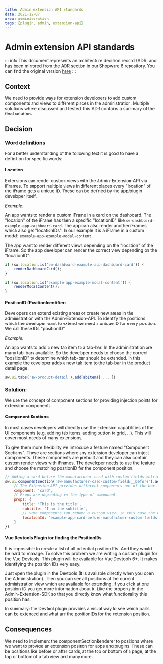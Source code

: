 ```yaml
---
title: Admin extension API standards
date: 2021-12-07
area: administration
tags: [plugin, admin, extension-api]
--- 
```


# Admin extension API standards

::: info
This document represents an architecture decision record (ADR) and has been mirrored from the ADR section in our Shopware 6 repository.
You can find the original version [here](https://github.com/shopware/platform/blob/trunk/adr/2021-12-07-admin-extension-api-standards.md)
:::

## Context
We need to provide ways for extension developers to add custom components and views to different places in the administration. Multiple solutions where discussed and tested, this ADR contains a summary of the final solution.

## Decision

### Word definitions
For a better understanding of the following text it is good to have a definition for specific words:

#### Location
Extensions can render custom views with the Admin-Extension-API via iFrames. To support multiple views in different places every "location" of the iFrame gets a unique ID. These can be defined by the app/plugin developer itself.

*Example:*  

An app wants to render a custom iFrame in a card on the dashboard. The "location" of the iFrame has then a specific "locationID" like `sw-dashboard-example-app-dashboard-card`. The app can also render another iFrames which also get "locationIDs". In our example it is a iFrame in a custom modal: `example-app-example-modal-content`.

The app want to render different views depending on the "location" of the iFrame. So the app developer can render the correct view depending on the "locationID":

```js
if (sw.location.is('sw-dashboard-example-app-dashboard-card')) {
    renderDashboardCard();
}

if (sw.location.is('example-app-example-modal-content')) {
    renderModalContent();
}
```

#### PositionID (PositionIdentifier)
Developers can extend existing areas or create new areas in the administration with the Admin-Extension-API. To identify the positions which the developer want to extend we need a unique ID for every position. We call these IDs "positionID".

*Example:*

An app wants to add a new tab item to a tab-bar. In the administration are many tab-bars available. So the developer needs to choose the correct "positionID" to determine which tab-bar should be extended. In this example the developer adds a new tab item to the tab-bar in the product detail page.

```js
sw.ui.tabs('sw-product-detail').addTabItem({ ... })
```

### Solution:
We use the concept of component sections for providing injection points for extension components.

#### Component Sections

In most cases developers will directly use the extension capabilities of the UI components (e.g. adding tab items, adding button to grid, ...). This will cover most needs of many extensions.

To give them more flexibility we introduce a feature named "Component Sections". These are sections where any extension developer can inject components. These components are prebuilt and they can also contain custom render views with iFrames. The developer needs to use the feature and choose the matching positionID for the component position. 

```js
// Adding a card before the manufacturer card with custom fields entries.
sw.ui.componentSection('sw-manufacturer-card-custom-fields__before').add({
    // The Extension-API provides different components out of the box
    component: 'card', 
    // Props are depending on the type of component
    props: {
        title: 'This is the title',
        subtitle: 'I am the subtitle',
        // Some components can render a custom view. In this case the extension can render custom content in the card.
        locationId: 'example-app-card-before-manufactuer-custom-fields-card'
    }
})
```

#### Vue Devtools Plugin for finding the PositionIDs
It is impossible to create a list of all potential position IDs. And they would be hard to manage. To solve this problem we are writing a custom plugin for the Vue Devtools. This plugin will be available for Vue Devtools 6+. It makes identifying the position IDs very easy.

Just open the plugin in the Devtools (It is available directly when you open the Administration). Then you can see all positions at the current administration view which are available for extending. If you click at one position ID you get more information about it. Like the property in the Admin-Extension-SDK so that you directly know what functionality this position has.

In summary: the Devtool plugin provides a visual way to see which parts can be extended and what are the positionIDs for the extension position.

## Consequences
We need to implement the componentSectionRenderer to positions where we want to provide an extension position for apps and plugins. These can be positions like before or after cards, at the top or bottom of a page, at the top or bottom of a tab view and many more.

